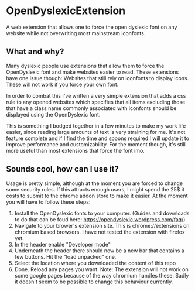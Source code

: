 # OpenDyslexicExtension
A web extension that allows one to force the open dyslexic font on any website while not overwriting most mainstream iconfonts.



## What and why?
Many dyslexic people use extensions that allow them to force the OpenDyslexic font and make websites easier to read. These extensions have one issue though: Websites that still rely on iconfonts to display icons. These will not work if you force your own font.

In order to combat this I've written a very simple extension that adds a css rule to any opened websites which specifies that all items excluding those that have a class name commonly associated with iconfonts should be displayed using the OpenDyslexic font.

This is something I bodged together in a few minutes to make my work life easier, since reading large amounts of text is very straining for me. It's not feature complete and if I find the time and spoons required I will update it to improve performance and customizability. For the moment though, it's still more useful than most extensions that force the font imo.



## Sounds cool, how can I use it?
Usage is pretty simple, although at the moment you are forced to change some security rules. If this attracts enough users, I might spend the 25$ it costs to submit to the chrome addon store to make it easier. At the moment you will have to follow these steps:

1. Install the OpenDyslexic fonts to your computer. (Guides and downloads to do that can be foud here: https://opendyslexic.wordpress.com/faq/)
2. Navigate to your brower's extension site. This is chrome://extensions on chromium based browsers. I have not tested the extension with firefox yet.
3. In the header enable "Developer mode"
4. Underneath the header there should now be a new bar that contains a few buttons. Hit the "load unpacked" one.
5. Select the location where you downloaded the content of this repo
6. Done. Reload any pages you want. Note: The extension will not work on some google pages because of the way chromium handles these. Sadly it doesn't seem to be possible to change this behaviour currently.
